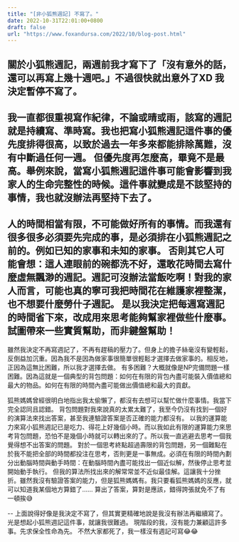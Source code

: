 ```yaml
---
title: "[非小狐熊週記] 不寫了。"
date: 2022-10-31T22:01:00+0800
draft: false
url: "https://www.foxandursa.com/2022/10/blog-post.html"
---
```



關於小狐熊週記，兩週前我才寫下了「沒有意外的話，還可以再寫上幾十週吧。」不過很快就出意外了XD 我決定暫停不寫了。
--
我一直都很重視寫作紀律，不論或晴或雨，該寫的週記就是持續寫、準時寫。我也把寫小狐熊週記這件事的優先度排得很高，以致於過去一年多來都能排除萬難，沒有中斷過任何一週。
但優先度再怎麼高，畢竟不是最高。舉例來說，當寫小狐熊週記這件事可能會影響到我家人的生命完整性的時候。這件事就變成是不該堅持的事情，我也就沒辦法再堅持下去了。
--
人的時間相當有限，不可能做好所有的事情。而我還有很多很多必須要先完成的事，是必須排在小狐熊週記之前的。例如已知的家事和未知的家事。
否則其它人可能會想：這人連眼前的碗都洗不好，還敢花時間去寫什麼虛無飄渺的週記。週記可沒辦法當飯吃啊！對我的家人而言，可能也真的寧可我把時間花在維護家裡整潔，也不想要什麼勞什子週記。
是以我決定把每週寫週記的時間省下來，改成用來思考能夠幫家裡做些什麼事。試圖帶來一些實質幫助，而非鍵盤幫助！
--
雖然我決定不再寫週記了，不再有趕稿的壓力了。但身上的擔子絲毫沒有變輕鬆，反倒益加沉重。因為我不是因為做家事很簡單很輕鬆才選擇去做家事的。相反地，正因為這無比困難，所以我才選擇去做。
有多困難？大概就像是NP完備問題一樣困難。因為這就是一個典型的背包問題：如何在有限的背包內盡可能裝入價值總和最大的物品。如何在有限的時間內盡可能做出價值總和最大的貢獻。

狐熊媽媽曾經很明白地指出我太偷懶了，都沒有去想可以幫忙做什麼事情。我當下完全認同且認錯。
背包問題對我來說真的太累太難了，我至今仍沒有找到一個好的演算法來找出答案，甚至我連驗證答案是否正確的能力都沒有。
以我的運算能力來寫小狐熊週記已是吃力、得花上好幾個小時。而以我如此有限的運算能力來思考背包問題，恐怕不是幾個小時就可以轉出來的了。所以我一直逃避去思考一個我覺得想不出答案的問題。
對於一個思考終點超過壽限的背包問題，另一個難點在於我不能把全部的時間都投注在思考，否則更是一事無成。必須在有限的時間內劃分出動腦時間與動手時間：在動腦時間內盡可能找出一個近似解，然後停止思考並開始動手執行。
但我的算法所找出來的解常常並不近似最佳解。這讓我十分挫折。雖然我沒有驗證答案的能力，但是狐熊媽媽有。我只要看狐熊媽媽的反應，就可以知道我某個地方算錯了……
算出了答案，算對是應該，錯得誇張就免不了有一頓挨😅

--
上面說得好像是我決定不寫了，但其實更精確地說是我沒有辦法再繼續寫了。光是想起小狐熊週記這件事，就讓我很難過。
現階段的我，沒有能力兼顧這許多事。先求保全性命為先。
不然大家都死了，我一樣沒有週記可寫😂😂
